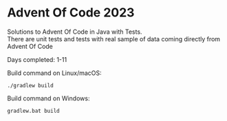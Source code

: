 # Advent Of Code 2023

Solutions to Advent Of Code in Java with Tests.<br />
There are unit tests and tests with real sample of data coming directly from Advent Of Code

Days completed: 1-11 <br />

Build command on Linux/macOS:
```
./gradlew build
```

Build command on Windows:
```
gradlew.bat build
```
